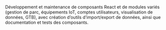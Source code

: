 Développement et maintenance de composants React et de modules variés (gestion de parc, équipements IoT, comptes utilisateurs, visualisation de données, GTB), avec création d’outils d’import/export de données, ainsi que documentation et tests des composants.